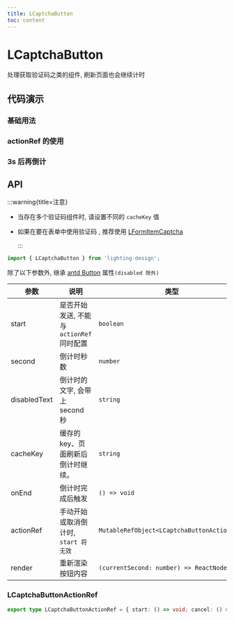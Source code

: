 ```yaml
---
title: LCaptchaButton
toc: content
---
```


# LCaptchaButton

处理获取验证码之类的组件, 刷新页面也会继续计时

## 代码演示

### 基础用法

<code src='./demos/Demo1.tsx'></code>

### actionRef 的使用

<code src='./demos/Demo3.tsx'></code>

### 3s 后再倒计

<code src='./demos/Demo2.tsx'></code>

<!-- <code src='./demos/Demo10.tsx'></code> -->

## API

:::warning{title=注意}

- 当存在多个验证码组件时, 请设置不同的 `cacheKey` 值

- 如果在要在表单中使用验证码 , 推荐使用 [LFormItemCaptcha](/components/form-item-captcha)

  :::

```ts
import { LCaptchaButton } from 'lighting-design';
```

除了以下参数外, 继承 [antd Button](https://ant.design/components/button-cn/) 属性`(disabled 除外)`

| 参数         | 说明                                    | 类型                                        | 默认值                |
| ------------ | --------------------------------------- | ------------------------------------------- | --------------------- |
| start        | 是否开始发送, 不能与`actionRef`同时配置 | `boolean`                                   | `true`                |
| second       | 倒计时秒数                              | `number`                                    | `60 `                 |
| disabledText | 倒计时的文字, 会带上 second 秒          | `string`                                    | `'重发'`              |
| cacheKey     | 缓存的 key、页面刷新后倒计时继续。      | `string`                                    | `'__CaptchaButton__'` |
| onEnd        | 倒计时完成后触发                        | `() => void`                                | `- `                  |
| actionRef    | 手动开始或取消倒计时, `start 将无效`    | `MutableRefObject<LCaptchaButtonActionRef>` | `- `                  |
| render       | 重新渲染按钮内容                        | `(currentSecond: number) => ReactNode`      | `- `                  |

### LCaptchaButtonActionRef

```ts
export type LCaptchaButtonActionRef = { start: () => void; cancel: () => void } | undefined;
```
